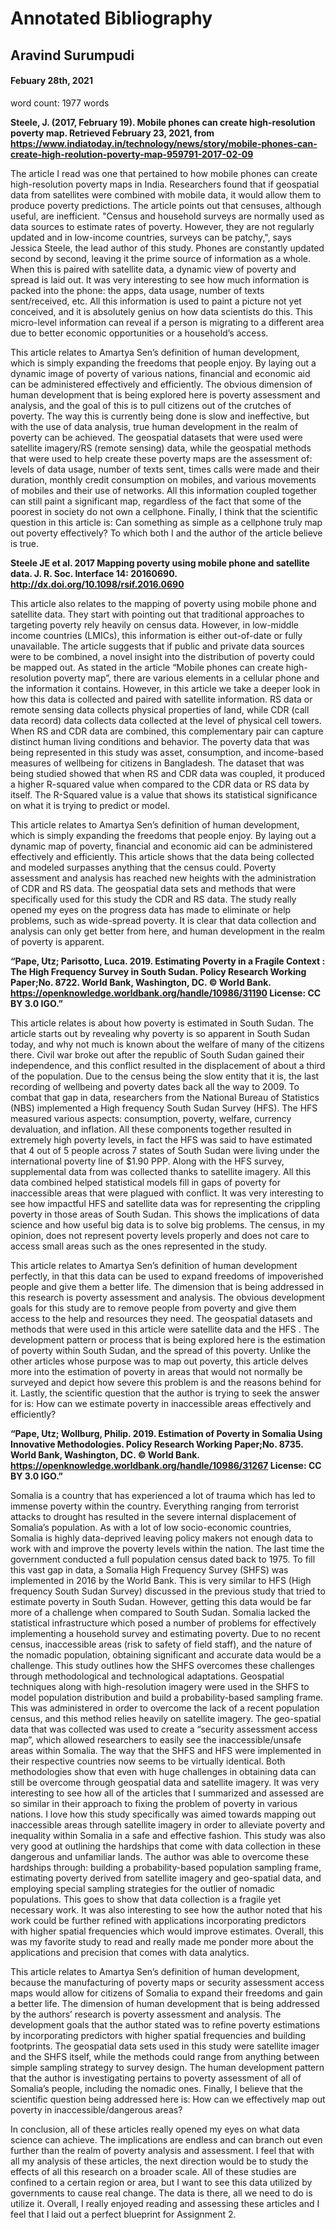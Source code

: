 #  Annotated Bibliography

##  Aravind Surumpudi

#### Febuary 28th, 2021

word count: 1977 words

**Steele, J. (2017, February 19). Mobile phones can create high-resolution poverty map. Retrieved February 23, 2021, from https://www.indiatoday.in/technology/news/story/mobile-phones-can-create-high-reolution-poverty-map-959791-2017-02-09**


The article I read was one that pertained to how mobile phones can create high-resolution poverty maps in India. Researchers found that if geospatial data from satellites were combined with mobile data, it would allow them to produce poverty predictions. The article points out that censuses, although useful, are inefficient. "Census and household surveys are normally used as data sources to estimate rates of poverty. However, they are not regularly updated and in low-income countries, surveys can be patchy,", says Jessica Steele, the lead author of this study. Phones are constantly updated second by second, leaving it the prime source of information as a whole. When this is paired with satellite data, a dynamic view of poverty and spread is laid out. It was very interesting to see how much information is packed into the phone: the apps, data usage, number of texts sent/received, etc. All this information is used to paint a picture not yet conceived, and it is absolutely genius on how data scientists do this. This micro-level information can reveal if a person is migrating to a different area due to better economic opportunities or a household’s access.

This article relates to Amartya Sen’s definition of human development, which is simply expanding the freedoms that people enjoy. By laying out a dynamic image of poverty of various nations, financial and economic aid can be administered effectively and efficiently. The obvious dimension of human development that is being explored here is poverty assessment and analysis, and the goal of this is to pull citizens out of the crutches of poverty. The way this is currently being done is slow and ineffective, but with the use of data analysis, true human development in the realm of poverty can be achieved. The geospatial datasets that were used were satellite imagery/RS (remote sensing) data, while the geospatial methods that were used to help create these poverty maps are the assessment of: levels of data usage, number of texts sent, times calls were made and their duration, monthly credit consumption on mobiles, and various movements of mobiles and their use of networks. All this information coupled together can still paint a significant map, regardless of the fact that some of the poorest in society do not own a cellphone. Finally, I think that the scientific question in this article is: Can something as simple as a cellphone truly map out poverty effectively? To which both I and the author of the  article believe is true.


**Steele JE et al. 2017 Mapping poverty using mobile phone and satellite data. J. R. Soc. Interface 14: 20160690. http://dx.doi.org/10.1098/rsif.2016.0690**


This article also relates to the mapping of poverty using mobile phone and satellite data. They start with pointing out that traditional approaches to targeting poverty rely heavily on census data. However, in low-middle income countries (LMICs), this information is either out-of-date or fully unavailable. The article suggests that if public and private data sources were to be combined, a novel insight into the distribution of poverty could be mapped out. As stated in the article “Mobile phones can create high-resolution poverty map”, there are various elements in a cellular phone and the information it contains. However, in this article we take a deeper look in how this data is collected and paired with satellite information. RS data or remote sensing data collects physical properties of land, while CDR (call data record) data collects data collected at the level of physical cell towers. When RS and CDR data are combined, this complementary pair can capture distinct human living conditions and behavior. The poverty data that was being represented in this study was asset, consumption, and income-based measures of wellbeing for citizens in Bangladesh. The dataset that was being studied showed that when RS and CDR data was coupled, it produced a higher R-squared value when compared to the CDR data or RS data by itself. The R-Squared value is a value that shows its statistical significance on what it is trying to predict or model.  
   
This article relates to Amartya Sen’s definition of human development, which is simply expanding the freedoms that people enjoy. By laying out a dynamic map of poverty, financial and economic aid can be administered effectively and efficiently. This article shows that the data being collected and modeled surpasses anything that the census could. Poverty assessment and analysis has reached new heights with the administration of CDR and RS data. The geospatial data sets and methods that were specifically used for this study the CDR and RS data. The study really opened my eyes on the progress data has made to eliminate or help problems, such as wide-spread poverty. It is clear that data collection and analysis can only get better from here, and human development in the realm of poverty is apparent.


**“Pape, Utz; Parisotto, Luca. 2019. Estimating Poverty in a Fragile Context : The High Frequency Survey in South Sudan. Policy Research Working Paper;No. 8722. World Bank, Washington, DC. © World Bank. https://openknowledge.worldbank.org/handle/10986/31190 License: CC BY 3.0 IGO.”**


This article relates is about how poverty is estimated in South Sudan. The article starts out by revealing why poverty is so apparent in South Sudan today, and why not much is known about the welfare of many of the citizens there. Civil war broke out after the republic of South Sudan gained their independence, and this conflict resulted in the displacement of about a third of the population. Due to the census being the slow entity that it is, the last recording of wellbeing and poverty dates back all the way to 2009. To combat that gap in data, researchers from the National Bureau of Statistics (NBS) implemented a High frequency South Sudan Survey (HFS). The HFS measured  various aspects: consumption, poverty, welfare, currency devaluation, and inflation. All these components together resulted in extremely high poverty levels, in fact the HFS was said to have estimated that 4 out of 5 people across 7 states of South Sudan were living under the international poverty line of $1.90 PPP. Along with the HFS survey, supplemental data from was collected thanks to satellite imagery. All this data combined helped statistical models fill in gaps of poverty for inaccessible areas that were plagued with conflict. It was very interesting to see how impactful HFS and satellite data was for representing the crippling poverty in those areas of South Sudan. This shows the implications of data science and how useful big data is to solve big problems. The census, in my opinion, does not represent poverty levels properly and does not care to access small areas such as the ones represented in the study.
  
This article relates to Amartya Sen’s definition of human development perfectly, in that this data can be used to expand freedoms of impoverished people and give them a better life. The dimension that is being addressed in this research is poverty assessment and analysis. The obvious development goals for this study are to remove people from poverty and give them access to the help and resources they need. The geospatial datasets and methods that were used in this article were satellite data and the HFS . The development pattern or process that is being explored here is the estimation of poverty within South Sudan, and the spread of this poverty. Unlike the other articles whose purpose was to map out poverty, this article delves more into the estimation of poverty in areas that would not normally be surveyed and depict how severe this problem is and the reasons behind for it. Lastly, the scientific question that the author is trying to seek the answer for is: How can we estimate poverty in inaccessible areas effectively and efficiently?


**“Pape, Utz; Wollburg, Philip. 2019. Estimation of Poverty in Somalia Using Innovative Methodologies. Policy Research Working Paper;No. 8735. World Bank, Washington, DC. © World Bank. https://openknowledge.worldbank.org/handle/10986/31267 License: CC BY 3.0 IGO.”**


Somalia is a country that has experienced a lot of trauma which has led to immense poverty within the country. Everything ranging from terrorist attacks to drought has resulted in the severe internal displacement of Somalia’s population. As with a lot of low socio-economic countries, Somalia is highly data-deprived leaving policy makers not enough data to work with and improve the poverty levels within the nation. The last time the government conducted a full population census dated back to 1975. To fill this vast gap in data, a Somalia High Frequency Survey (SHFS) was implemented in 2016 by the World Bank. This is very similar to HFS (High frequency South Sudan Survey) discussed in the previous study that tried to estimate poverty in South Sudan. However, getting this data would be far more of a challenge when compared to South Sudan. Somalia lacked the statistical infrastructure which posed a number of problems for effectively implementing a household survey and estimating poverty. Due to no recent census, inaccessible areas (risk to safety of field staff), and the nature of the nomadic population, obtaining significant and accurate data would be a challenge. This study outlines how the SHFS overcomes these challenges through methodological and technological adaptations. Geospatial techniques along with high-resolution imagery were used in the SHFS to model population distribution and build a probability-based sampling frame. This was administered in order to overcome the lack of a recent population census, and this method relies heavily on satellite imagery. The geo-spatial data that was collected was used to create a “security assessment access map”, which allowed researchers to easily see the inaccessible/unsafe areas within Somalia. The way that the SHFS and HFS were implemented in their respective countries now seems to be virtually identical. Both methodologies show that even with huge challenges in obtaining data can still be overcome through geospatial data and satellite imagery. It was very interesting to see how all of the articles that I summarized and assessed are so similar in their approach to fixing the problem of poverty in various nations. I love how this study specifically was aimed towards mapping out inaccessible areas through satellite imagery in order to alleviate poverty and inequality within Somalia in a safe and effective fashion. This study was also very good at outlining the hardships that come with data collection in these dangerous and unfamiliar lands. The author was able to overcome these hardships through: building a probability-based population sampling frame, estimating poverty derived from satellite imagery and geo-spatial data, and employing special sampling strategies for the outlier of nomadic populations. This goes to show that data collection is a fragile yet necessary work. It was also interesting to see how the author noted that his work could be further refined with applications incorporating predictors with higher spatial frequencies which would improve estimates. Overall, this was my favorite study to read and really made me ponder more about the applications and precision that comes with data analytics.
   
   
This article relates to Amartya Sen’s definition of human development, because the manufacturing of poverty maps or security assessment access maps would allow for citizens of Somalia to expand their freedoms and gain a better life. The dimension of human development that is being addressed by the authors’ research is poverty assessment and analysis. The development goals that the author stated was to refine poverty estimations by incorporating predictors with higher spatial frequencies and building footprints. The geospatial data sets used in this study were satellite imager and the SHFS itself, while the methods could range from anything between simple sampling strategy to survey design. The human development pattern that the author is investigating pertains to poverty assessment of all of Somalia’s people, including the nomadic ones. Finally, I believe that the scientific question being addressed here is: How can we effectively map out poverty in inaccessible/dangerous areas?
	
	
In conclusion, all of these articles really opened my eyes on what data science can achieve. The implications are endless and can branch out even further than the realm of poverty analysis and assessment. I feel that with all my analysis of these articles, the next direction would be to study the effects of all this research on a broader scale. All of these studies are confined to a certain region or area, but I want to see this data utilized by governments to cause real change. The data is there, all we need to do is utilize it. Overall, I really enjoyed reading and assessing these articles and I feel that I laid out a perfect blueprint for Assignment 2.
	
